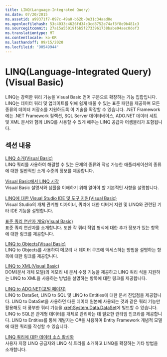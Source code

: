 ```yaml
---
title: LINQ(Language-Integrated Query)
ms.date: 07/20/2015
ms.assetid: a99371f7-097c-49a0-b62b-0e31c34aad0e
ms.openlocfilehash: 53c4033c4626fd34c3cd8752e74af3f8e9b481c3
ms.sourcegitcommit: 27a15a55019f6b5f2733961738babe94aec0def3
ms.translationtype: MT
ms.contentlocale: ko-KR
ms.lasthandoff: 09/15/2020
ms.locfileid: "90549944"
---
```

# <a name="language-integrated-query-linq-visual-basic"></a>LINQ(Language-Integrated Query)(Visual Basic)
LINQ는 강력한 쿼리 기능을 Visual Basic 언어 구문으로 확장하는 기능 집합입니다. LINQ는 데이터 쿼리 및 업데이트를 위해 쉽게 배울 수 있는 표준 패턴을 제공하며 모든 종류의 데이터 저장소를 지원하도록 이 기술을 확장할 수 있습니다.  .NET Framework에는 .NET Framework 컬렉션, SQL Server 데이터베이스, ADO.NET 데이터 세트 및 XML 문서와 함께 LINQ를 사용할 수 있게 해주는 LINQ 공급자 어셈블리가 포함됩니다.  
  
## <a name="in-this-section"></a>섹션 내용  
 [LINQ 소개(Visual Basic)](introduction-to-linq.md)  
 LINQ 쿼리를 사용하여 해결할 수 있는 문제의 종류와 작성 가능한 애플리케이션의 종류에 대한 일반적인 소개 수준의 정보를 제공합니다.  
  
 [Visual Basic에서 LINQ 시작](getting-started-with-linq.md)  
 Visual Basic 설명서와 샘플을 이해하기 위해 알아야 할 기본적인 사항을 설명합니다.  
  
 [LINQ에 대한 Visual Studio IDE 및 도구 지원(Visual Basic)](visual-studio-ide-and-tools-support-for-linq.md)  
 Visual Studio의 개체 관계형 디자이너, 쿼리에 대한 디버거 지원 및 LINQ와 관련된 기타 IDE 기능을 설명합니다.  
  
 [표준 쿼리 연산자 개요(Visual Basic)](standard-query-operators-overview.md)  
 표준 쿼리 연산자를 소개합니다. 또한 각 쿼리 작업 형식에 대한 추가 정보가 있는 항목에 대한 링크를 제공합니다.  
  
 [LINQ to Objects(Visual Basic)](linq-to-objects.md)  
 LINQ to Objects를 사용하여 메모리 내 데이터 구조에 액세스하는 방법을 설명하는 항목에 대한 링크를 제공합니다.  
  
 [LINQ to XML(Visual Basic)](../../../../standard/linq/linq-xml-overview.md)  
 DOM(문서 개체 모델)의 메모리 내 문서 수정 기능을 제공하고 LINQ 쿼리 식을 지원하는 LINQ to XML을 사용하는 방법을 설명하는 항목에 대한 링크를 제공합니다.  
  
 [LINQ to ADO.NET(포털 페이지)](linq-to-adonet-portal-page.md)  
 LINQ to DataSet, LINQ to SQL 및 LINQ to Entities에 대한 문서 진입점을 제공합니다. LINQ to DataSet을 사용하면 다른 데이터 원본에 사용되는 것과 같은 쿼리 기능만 활용해도 더 풍부한 쿼리 기능을 <xref:System.Data.DataSet>에 빌드할 수 있습니다. LINQ to SQL은 관계형 데이터를 개체로 관리하는 데 필요한 런타임 인프라를 제공합니다. LINQ to Entities를 통해 개발자는 C#을 사용하여 Entity Framework 개념적 모델에 대한 쿼리를 작성할 수 있습니다.  
  
 [LINQ 쿼리에 대한 데이터 소스 활성화](enabling-a-data-source-for-linq-querying.md)  
 사용자 지정 LINQ 공급자와 LINQ 식 트리를 소개하고 LINQ를 확장하는 기타 방법을 소개합니다.
